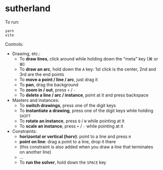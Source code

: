 # sutherland

To run:
```
yarn
vite
```

Controls:
* Drawing, etc.:
  * To **draw lines**, click around while holding down the "meta" key (⌘ or ⊞)
  * To **draw an arc**, hold down the `A` key: 1st click is the center, 2nd and 3rd are the end points
  * To **move a point / line / arc**, just drag it
  * To **pan**, drag the background
  * To **zoom in / out**, press `+` / `-`
  * To **delete a line / arc / instance**, point at it and press backspace
* Masters and instances:
  * To **switch drawings**, press one of the digit keys
  * To **instantiate a drawing**, press one of the digit keys while holding `SHIFT`
  * To **rotate an instance**, press `Q` / `W` while pointing at it
  * To **scale an instance**, press `+` / `-` while pointing at it
* Constraints:
  * **horizontal or vertical (horv)**: point to a line and press `H`
  * **point on line**: drag a point to a line, drop it there
  * (this constraint is also added when you draw a line that terminates on another line)
  * ...
  * To **run the solver**, hold down the `SPACE` key
